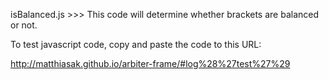 isBalanced.js >>> This code will determine whether brackets are balanced or not.



To test javascript code, copy and paste the code to this URL:

http://matthiasak.github.io/arbiter-frame/#log%28%27test%27%29